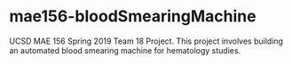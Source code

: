# mae156-bloodSmearingMachine
UCSD MAE 156 Spring 2019 Team 18 Project. This project involves building an automated blood smearing machine for hematology studies.
